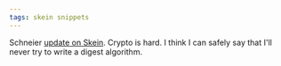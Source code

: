 ```yaml
---
tags: skein snippets
---
```


Schneier [update on Skein](http://www.schneier.com/blog/archives/2010/09/more_skein_news.html). Crypto is hard. I think I can safely say that I'll never try to write a digest algorithm.
